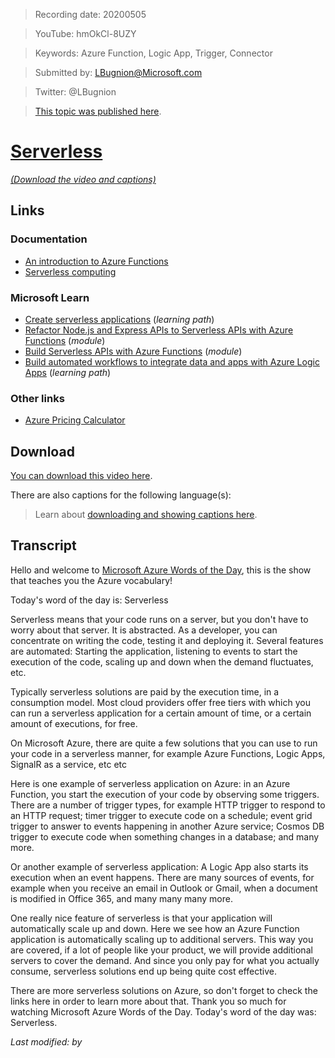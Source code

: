 > Recording date: 20200505

> YouTube: hmOkCl-8UZY

> Keywords: Azure Function, Logic App, Trigger, Connector

> Submitted by: LBugnion@Microsoft.com

> Twitter: @LBugnion

> [This topic was published here](http://gslb.ch/wod-serverless).

# [Serverless](/topic/serverless)

<!-- YOUTUBEEMBED -->

[*(Download the video and captions)*](#download)

## Links

### Documentation

- [An introduction to Azure Functions](http://gslb.ch/446)
- [Serverless computing](http://gslb.ch/445)

### Microsoft Learn

- [Create serverless applications](http://gslb.ch/441) (*learning path*)
- [Refactor Node.js and Express APIs to Serverless APIs with Azure Functions](http://gslb.ch/442) (*module*)
- [Build Serverless APIs with Azure Functions](http://gslb.ch/443) (*module*)
- [Build automated workflows to integrate data and apps with Azure Logic Apps](http://gslb.ch/444) (*learning path*)

### Other links

- [Azure Pricing Calculator](http://gslb.ch/461)

<a id="download"></a>

## Download

[You can download this video here](<!-- DOWNLOAD -->).

There are also captions for the following language(s):

<!-- DOWNLOAD-CAPTIONS -->

> Learn about [downloading and showing captions here](/captions).

## Transcript

Hello and welcome to [Microsoft Azure Words of the Day](/), this is the show that teaches you the Azure vocabulary!

Today's word of the day is: Serverless

Serverless means that your code runs on a server, but you don't have to worry about that server. It is abstracted. As a developer, you can concentrate on writing the code, testing it and deploying it. Several features are automated: Starting the application, listening to events to start the execution of the code, scaling up and down when the demand fluctuates, etc. 

Typically serverless solutions are paid by the execution time, in a consumption model. Most cloud providers offer free tiers with which you can run a serverless application for a certain amount of time, or a certain amount of executions, for free.

On Microsoft Azure, there are quite a few solutions that you can use to run your code in a serverless manner, for example Azure Functions, Logic Apps, SignalR as a service, etc etc

Here is one example of serverless application on Azure: in an Azure Function, you start the execution of your code by observing some triggers. There are a number of trigger types, for example HTTP trigger to respond to an HTTP request; timer trigger to execute code on a schedule; event grid trigger to answer to events happening in another Azure service; Cosmos DB trigger to execute code when something changes in a database; and many more.

Or another example of serverless application: A Logic App also starts its execution when an event happens. There are many sources of events, for example when you receive an email in Outlook or Gmail, when a document is modified in Office 365, and many many many more.

One really nice feature of serverless is that your application will automatically scale up and down. Here we see how an Azure Function application is automatically scaling up to additional servers. This way you are covered, if a lot of people like your product, we will provide additional servers to cover the demand. And since you only pay for what you actually consume, serverless solutions end up being quite cost effective.

There are more serverless solutions on Azure, so don't forget to check the links here in order to learn more about that. Thank you so much for watching Microsoft Azure Words of the Day. Today's word of the day was: Serverless.

*Last modified: <!-- DATETIME --> by <!-- AUTHOR -->*
